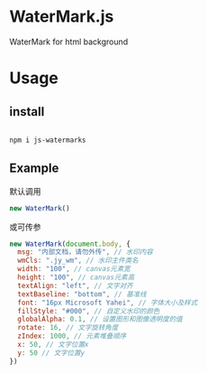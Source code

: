 # WaterMark.js

WaterMark for html background

# Usage

## install

```bash

npm i js-watermarks

```

## Example

默认调用

```js
new WaterMark()
```

或可传参

```js
new WaterMark(document.body, {
  msg: "内部文档，请勿外传", // 水印内容
  wmCls: ".jy_wm", // 水印主件类名
  width: "100", // canvas元素宽
  height: "100", // canvas元素高
  textAlign: "left", // 文字对齐
  textBaseline: "bottom", // 基准线
  font: "16px Microsoft Yahei", // 字体大小及样式
  fillStyle: "#000", // 自定义水印的颜色
  globalAlpha: 0.1, // 设置图形和图像透明度的值
  rotate: 16, // 文字旋转角度
  zIndex: 1000, // 元素堆叠顺序
  x: 50, // 文字位置x
  y: 50 // 文字位置y
})
```
